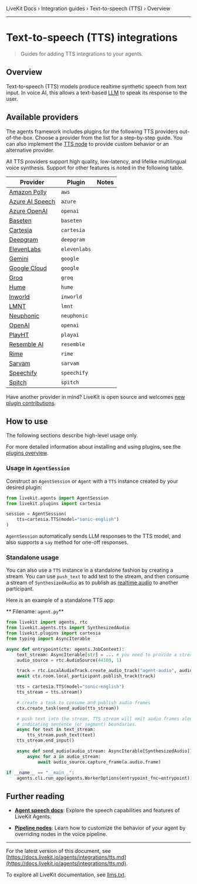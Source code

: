 LiveKit Docs › Integration guides › Text-to-speech (TTS) › Overview

---

# Text-to-speech (TTS) integrations

> Guides for adding TTS integrations to your agents.

## Overview

Text-to-speech (TTS) models produce realtime synthetic speech from text input. In voice AI, this allows a text-based [LLM](https://docs.livekit.io/agents/integrations/llm.md) to speak its response to the user.

## Available providers

The agents framework includes plugins for the following TTS providers out-of-the-box. Choose a provider from the list for a step-by-step guide. You can also implement the [TTS node](https://docs.livekit.io/agents/build/nodes.md#tts-node) to provide custom behavior or an alternative provider.

All TTS providers support high quality, low-latency, and lifelike multilingual voice synthesis. Support for other features is noted in the following table.

| Provider | Plugin | Notes |
| -------- | ------ | ----- |
| [Amazon Polly](https://docs.livekit.io/agents/integrations/tts/aws.md) | `aws` |  |
| [Azure AI Speech](https://docs.livekit.io/agents/integrations/tts/azure.md) | `azure` |  |
| [Azure OpenAI](https://docs.livekit.io/agents/integrations/tts/azure-openai.md) | `openai` |  |
| [Baseten](https://docs.livekit.io/agents/integrations/tts/baseten.md) | `baseten` |  |
| [Cartesia](https://docs.livekit.io/agents/integrations/tts/cartesia.md) | `cartesia` |  |
| [Deepgram](https://docs.livekit.io/agents/integrations/tts/deepgram.md) | `deepgram` |  |
| [ElevenLabs](https://docs.livekit.io/agents/integrations/tts/elevenlabs.md) | `elevenlabs` |  |
| [Gemini](https://docs.livekit.io/agents/integrations/tts/gemini.md) | `google` |  |
| [Google Cloud](https://docs.livekit.io/agents/integrations/tts/google.md) | `google` |  |
| [Groq](https://docs.livekit.io/agents/integrations/tts/groq.md) | `groq` |  |
| [Hume](https://docs.livekit.io/agents/integrations/tts/hume.md) | `hume` |  |
| [Inworld](https://docs.livekit.io/agents/integrations/tts/inworld.md) | `inworld` |  |
| [LMNT](https://docs.livekit.io/agents/integrations/tts/lmnt.md) | `lmnt` |  |
| [Neuphonic](https://docs.livekit.io/agents/integrations/tts/neuphonic.md) | `neuphonic` |  |
| [OpenAI](https://docs.livekit.io/agents/integrations/tts/openai.md) | `openai` |  |
| [PlayHT](https://docs.livekit.io/agents/integrations/tts/playai.md) | `playai` |  |
| [Resemble AI](https://docs.livekit.io/agents/integrations/tts/resemble.md) | `resemble` |  |
| [Rime](https://docs.livekit.io/agents/integrations/tts/rime.md) | `rime` |  |
| [Sarvam](https://docs.livekit.io/agents/integrations/tts/sarvam.md) | `sarvam` |  |
| [Speechify](https://docs.livekit.io/agents/integrations/tts/speechify.md) | `speechify` |  |
| [Spitch](https://docs.livekit.io/agents/integrations/tts/spitch.md) | `spitch` |  |

Have another provider in mind? LiveKit is open source and welcomes [new plugin contributions](https://docs.livekit.io/agents/integrations.md#contribute).

## How to use

The following sections describe high-level usage only.

For more detailed information about installing and using plugins, see the [plugins overview](https://docs.livekit.io/agents/integrations.md#install).

### Usage in `AgentSession`

Construct an `AgentSession` or `Agent` with a `TTS` instance created by your desired plugin:

```python
from livekit.agents import AgentSession
from livekit.plugins import cartesia

session = AgentSession(
    tts=cartesia.TTS(model="sonic-english")
)

```

`AgentSession` automatically sends LLM responses to the TTS model, and also supports a `say` method for one-off responses.

### Standalone usage

You can also use a `TTS` instance in a standalone fashion by creating a stream. You can use `push_text` to add text to the stream, and then consume a stream of `SynthesizedAudio` as to publish as [realtime audio](https://docs.livekit.io/home/client/tracks.md) to another participant.

Here is an example of a standalone TTS app:

** Filename: `agent.py`**

```python
from livekit import agents, rtc
from livekit.agents.tts import SynthesizedAudio
from livekit.plugins import cartesia
from typing import AsyncIterable

async def entrypoint(ctx: agents.JobContext):
    text_stream: AsyncIterable[str] = ... # you need to provide a stream of text
    audio_source = rtc.AudioSource(44100, 1)

    track = rtc.LocalAudioTrack.create_audio_track("agent-audio", audio_source)
    await ctx.room.local_participant.publish_track(track)

    tts = cartesia.TTS(model="sonic-english")
    tts_stream = tts.stream()

    # create a task to consume and publish audio frames
    ctx.create_task(send_audio(tts_stream))

    # push text into the stream, TTS stream will emit audio frames along with events
    # indicating sentence (or segment) boundaries.
    async for text in text_stream:
        tts_stream.push_text(text)
    tts_stream.end_input()

    async def send_audio(audio_stream: AsyncIterable[SynthesizedAudio]):
        async for a in audio_stream:
            await audio_source.capture_frame(a.audio.frame)

if __name__ == "__main__":
    agents.cli.run_app(agents.WorkerOptions(entrypoint_fnc=entrypoint))

```

## Further reading

- **[Agent speech docs](https://docs.livekit.io/agents/build/audio.md)**: Explore the speech capabilities and features of LiveKit Agents.

- **[Pipeline nodes](https://docs.livekit.io/agents/build/nodes.md)**: Learn how to customize the behavior of your agent by overriding nodes in the voice pipeline.

---


For the latest version of this document, see [https://docs.livekit.io/agents/integrations/tts.md](https://docs.livekit.io/agents/integrations/tts.md).

To explore all LiveKit documentation, see [llms.txt](https://docs.livekit.io/llms.txt).